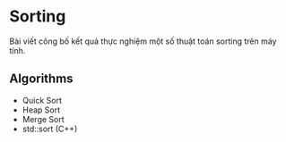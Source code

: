 # Sorting
Bài viết công bố kết quả thực nghiệm một số thuật toán sorting trên máy tính.
## Algorithms
* Quick Sort
* Heap Sort
* Merge Sort
* std::sort (C++)
